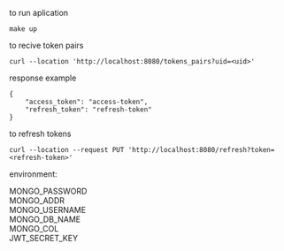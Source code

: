 to run aplication

```make up```


to recive token pairs

```curl --location 'http://localhost:8080/tokens_pairs?uid=<uid>'```

response example
```
{
    "access_token": "access-token",
    "refresh_token": "refresh-token"
}
```


to refresh tokens

```curl --location --request PUT 'http://localhost:8080/refresh?token=<refresh-token>'```


environment:

MONGO_PASSWORD\
MONGO_ADDR\
MONGO_USERNAME\
MONGO_DB_NAME\
MONGO_COL\
JWT_SECRET_KEY